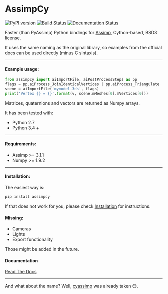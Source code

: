 # AssimpCy 
[![PyPI version](https://badge.fury.io/py/AssimpCy.svg)](https://badge.fury.io/py/AssimpCy)
[![Build Status](https://travis-ci.org/jr-garcia/AssimpCy.svg?branch=master)](https://travis-ci.org/jr-garcia/AssimpCy)
[![Documentation Status](https://readthedocs.org/projects/assimpcy/badge/?version=latest)](http://assimpcy.readthedocs.io/en/latest/?badge=latest)
             
Faster (than PyAssimp) Python bindings for [Assimp](http://assimp.org/), Cython-based, BSD3 license.

It uses the same naming as the original library, so examples from the official docs can be used directly (minus C sintaxis).
    
---

#### Example usage:

```python
from assimpcy import aiImportFile, aiPostProcessSteps as pp 
flags = pp.aiProcess_JoinIdenticalVertices | pp.aiProcess_Triangulate 
scene = aiImportFile('mymodel.3ds', flags)
print('Vertex {} = {}'.format(v, scene.mMeshes[0].mVertices[0]))
```

Matrices, quaternions and vectors are returned as Numpy arrays.

It has been tested with:

* Python 2.7
* Python 3.4 +

---

#### Requirements:

* Assimp >= 3.1.1
* Numpy >= 1.9.2

---

#### Installation:

The easiest way is:

```sh
pip install assimpcy
```

If that does not work for you, please check [Installation](http://assimpcy.readthedocs.io/en/latest/install.html) for instructions. 

#### Missing:

* Cameras
* Lights
* Export functionality

Those might be added in the future.

#### Documentation

[Read The Docs](http://assimpcy.readthedocs.io/)

-----------------

And what about the name? Well, [cyassimp](https://github.com/menpo/cyassimp) was already taken :smirk:.